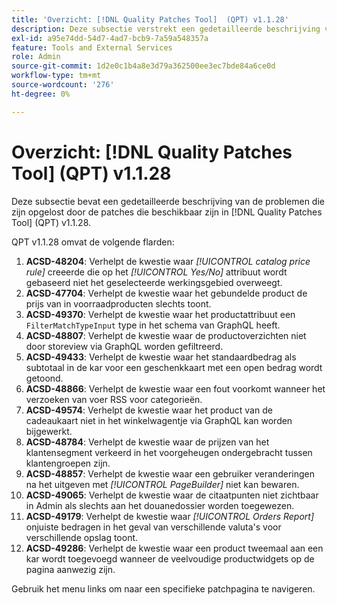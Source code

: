 ```yaml
---
title: 'Overzicht: [!DNL Quality Patches Tool]  (QPT) v1.1.28'
description: Deze subsectie verstrekt een gedetailleerde beschrijving van de kwesties die door de flarden beschikbaar in  [!DNL Quality Patches Tool]  (QPT) v1.1.28 worden bevestigd.
exl-id: a95e74dd-54d7-4ad7-bcb9-7a59a548357a
feature: Tools and External Services
role: Admin
source-git-commit: 1d2e0c1b4a8e3d79a362500ee3ec7bde84a6ce0d
workflow-type: tm+mt
source-wordcount: '276'
ht-degree: 0%

---
```


# Overzicht: [!DNL Quality Patches Tool] (QPT) v1.1.28

Deze subsectie bevat een gedetailleerde beschrijving van de problemen die zijn opgelost door de patches die beschikbaar zijn in [!DNL Quality Patches Tool] (QPT) v1.1.28.

QPT v1.1.28 omvat de volgende flarden:

1. **ACSD-48204**: Verhelpt de kwestie waar *[!UICONTROL catalog price rule]* creeerde die op het *[!UICONTROL Yes/No]* attribuut wordt gebaseerd niet het geselecteerde werkingsgebied overweegt.
1. **ACSD-47704**: Verhelpt de kwestie waar het gebundelde product de prijs van in voorraadproducten slechts toont.
1. **ACSD-49370**: Verhelpt de kwestie waar het productattribuut een `FilterMatchTypeInput` type in het schema van GraphQL heeft.
1. **ACSD-48807**: Verhelpt de kwestie waar de productoverzichten niet door storeview via GraphQL worden gefiltreerd.
1. **ACSD-49433**: Verhelpt de kwestie waar het standaardbedrag als subtotaal in de kar voor een geschenkkaart met een open bedrag wordt getoond.
1. **ACSD-48866**: Verhelpt de kwestie waar een fout voorkomt wanneer het verzoeken van voer RSS voor categorieën.
1. **ACSD-49574**: Verhelpt de kwestie waar het product van de cadeaukaart niet in het winkelwagentje via GraphQL kan worden bijgewerkt.
1. **ACSD-48784**: Verhelpt de kwestie waar de prijzen van het klantensegment verkeerd in het voorgeheugen ondergebracht tussen klantengroepen zijn.
1. **ACSD-48857**: Verhelpt de kwestie waar een gebruiker veranderingen na het uitgeven met *[!UICONTROL PageBuilder]* niet kan bewaren.
1. **ACSD-49065**: Verhelpt de kwestie waar de citaatpunten niet zichtbaar in Admin als slechts aan het douanedossier worden toegewezen.
1. **ACSD-49179**: Verhelpt de kwestie waar *[!UICONTROL Orders Report]* onjuiste bedragen in het geval van verschillende valuta&#39;s voor verschillende opslag toont.
1. **ACSD-49286**: Verhelpt de kwestie waar een product tweemaal aan een kar wordt toegevoegd wanneer de veelvoudige productwidgets op de pagina aanwezig zijn.

Gebruik het menu links om naar een specifieke patchpagina te navigeren.
